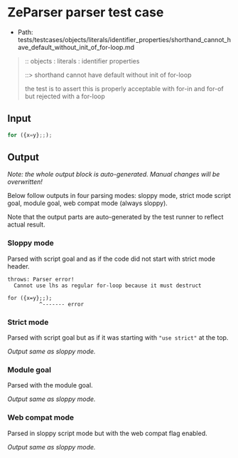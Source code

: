 # ZeParser parser test case

- Path: tests/testcases/objects/literals/identifier_properties/shorthand_cannot_have_default_without_init_of_for-loop.md

> :: objects : literals : identifier properties
>
> ::> shorthand cannot have default without init of for-loop
>
> the test is to assert this is properly acceptable with for-in and for-of but rejected with a for-loop

## Input


`````js
for ({x=y};;);
`````

## Output

_Note: the whole output block is auto-generated. Manual changes will be overwritten!_

Below follow outputs in four parsing modes: sloppy mode, strict mode script goal, module goal, web compat mode (always sloppy).

Note that the output parts are auto-generated by the test runner to reflect actual result.

### Sloppy mode

Parsed with script goal and as if the code did not start with strict mode header.

`````
throws: Parser error!
  Cannot use lhs as regular for-loop because it must destruct

for ({x=y};;);
          ^------- error
`````

### Strict mode

Parsed with script goal but as if it was starting with `"use strict"` at the top.

_Output same as sloppy mode._

### Module goal

Parsed with the module goal.

_Output same as sloppy mode._

### Web compat mode

Parsed in sloppy script mode but with the web compat flag enabled.

_Output same as sloppy mode._
